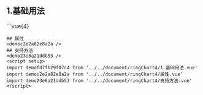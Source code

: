 ## 1.基础用法
<demofd7fb29f07c4 />
```vue{4}
<template>
    <ring-chart-4 ref="chartRef" v-bind="chartOption"></ring-chart-4>
</template>

<script setup>
import { ref, onMounted } from 'vue';

const chartRef = ref();

const seriesData = [
    { value: 1048, name: '正常' },
    { value: 735, name: '故障' },
    { value: 580, name: '告警' },
    { value: 484, name: '离线' }
];
// 组合配置项
const chartOption = {
    seriesData
};

onMounted(() => chartRef.value.renderChart());
</script>
<style lang="scss" scoped>
.zrx-chart {
    height: 664px;
    background-color: rgb(3, 43, 68);
}
</style>
```
## 属性
<democ2e2a82e8a2a />
## 支持方法
<demo23e6a21ddb53 />
<script setup>
import demofd7fb29f07c4 from '../../document/ringChart4/1.基础用法.vue'
import democ2e2a82e8a2a from '../../document/ringChart4/属性.vue'
import demo23e6a21ddb53 from '../../document/ringChart4/支持方法.vue'
</script>